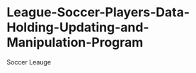 # League-Soccer-Players-Data-Holding-Updating-and-Manipulation-Program
Soccer Leauge

  
  
  
  
  
